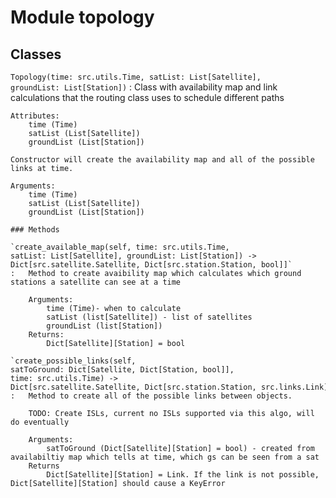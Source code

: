 Module topology
===============

Classes
-------

`Topology(time: src.utils.Time, satList: List[Satellite], groundList: List[Station])`
:   Class with availability map and link calculations that the routing class uses to schedule different paths
    
    Attributes:
        time (Time)
        satList (List[Satellite])
        groundList (List[Station])
    
    Constructor will create the availability map and all of the possible links at time.
    
    Arguments:
        time (Time)
        satList (List[Satellite])
        groundList (List[Station])

    ### Methods

    `create_available_map(self, time: src.utils.Time, satList: List[Satellite], groundList: List[Station]) ‑> Dict[src.satellite.Satellite, Dict[src.station.Station, bool]]`
    :   Method to create avaibility map which calculates which ground stations a satellite can see at a time
        
        Arguments:
            time (Time)- when to calculate
            satList (list[Satellite]) - list of satellites
            groundList (list[Station])
        Returns:
            Dict[Satellite][Station] = bool

    `create_possible_links(self, satToGround: Dict[Satellite, Dict[Station, bool]], time: src.utils.Time) ‑> Dict[src.satellite.Satellite, Dict[src.station.Station, src.links.Link]]`
    :   Method to create all of the possible links between objects.
        
        TODO: Create ISLs, current no ISLs supported via this algo, will do eventually
        
        Arguments:
            satToGround (Dict[Satellite][Station] = bool) - created from availabiltiy map which tells at time, which gs can be seen from a sat
        Returns
            Dict[Satellite][Station] = Link. If the link is not possible, Dict[Satellite][Station] should cause a KeyError